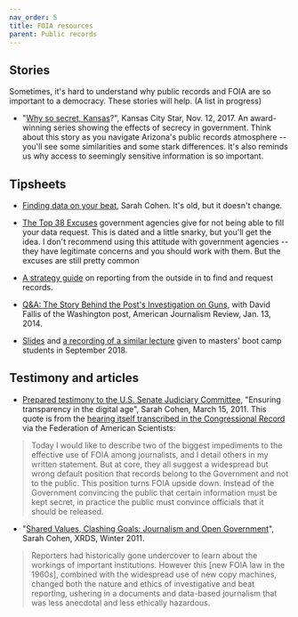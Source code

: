```yaml
---
nav_order: 5
title: FOIA resources
parent: Public records
---
```


## Stories

Sometimes, it's hard to understand why public records and FOIA are so important to a democracy. These stories will help. (A list in progress)


* "[Why so secret, Kansas](https://www.kansascity.com/news/politics-government/article184179651.html)?", Kansas City Star, Nov. 12, 2017. An award-winning series showing the effects of secrecy in government. Think about this story as you navigate Arizona's public records atmosphere -- you'll see some similarities and some stark differences. It's also reminds us why access to seemingly sensitive information is so important.

## Tipsheets

* [Finding data on  your beat](https://cronkitedata.github.io/reporting/assets/docs/beatrecords.pdf), Sarah Cohen. It's old, but it doesn't change.

* [The Top 38 Excuses](http://sarahcnyt.github.io/classes/docs/Top%2038%20excuses.pdf) government agencies give for not being able to fill your data request. This is dated and a little snarky, but you'll get the idea. I don't recommend using this attitude with government agencies -- they have legitimate concerns and you should work with them. But the excuses are still pretty common

* [A strategy guide](docs/strategy) on reporting from the outside in to find and request records.

* [Q&A: The Story Behind the Post's Investigation on Guns](http://ajr.org/2014/01/13/chasing-truth-guns/), with David Fallis of the Washington post, American Journalism Review, Jan. 13, 2014.

* [Slides](https://docs.google.com/presentation/d/1Ow6xQ9J9KVpOGKNV_tTW3RIXuS8mMHbFsSeC3xn1gsA/edit?usp=sharing) and [a recording of a similar lecture](https://drive.google.com/file/d/1AeBn01YMzAnGeFlG92FqrPNnpurX_Z0f/view?usp=sharing) given to masters' boot camp students in September 2018.


## Testimony and articles

* [Prepared testimony to the U.S. Senate Judiciary Committee](https://www.judiciary.senate.gov/imo/media/doc/11-3-15%20Cohen%20Testimony.pdf), "Ensuring transparency in the digital age", Sarah Cohen, March 15, 2011. This quote is from the [hearing itself transcribed in the Congressional Record](https://fas.org/sgp/congress/2011/foia.pdf) via the Federation of American Scientists:

<blockquote> Today I would like to describe two of the biggest impediments to the effective use of FOIA among journalists, and I detail others in my written statement. But at core, they all suggest a widespread but wrong default position that records belong to the Government and not to the public. This position turns FOIA upside down. Instead of the Government convincing the public that certain information must be kept secret, in practice the public must convince officials that it should be released.  </blockquote>

* "[Shared Values, Clashing Goals: Journalism and Open Government]({{site.baseurl}}/assets/docs/p19-cohen.pdf)", Sarah Cohen, XRDS, Winter 2011.

<blockquote>Reporters had historically gone undercover to learn about the workings of important institutions. However this [new FOIA law in the 1960s], combined with the widespread use of new copy machines, changed both the nature and ethics of investigative and beat reporting, ushering in a documents and data-based journalism that was less anecdotal and less ethically hazardous.
</blockquote>
